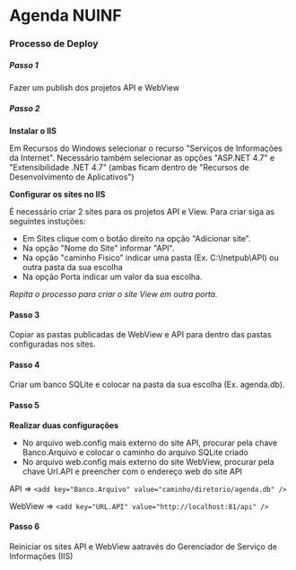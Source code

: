 # Agenda NUINF


### Processo de Deploy

##### Passo 1

Fazer um publish dos projetos API e WebView

##### Passo 2

**Instalar o IIS**

Em Recursos do Windows selecionar o recurso "Serviços de Informações da Internet". 
Necessário também selecionar as opções "ASP.NET 4.7" e "Extensibilidade .NET 4.7" (ambas ficam dentro de "Recursos de Desenvolvimento de Aplicativos")

**Configurar os sites no IIS**

É necessário criar 2 sites para os projetos API e View.
Para criar siga as seguintes instuções: 
- Em Sites clique com o botão direito na opção "Adicionar site". 
- Na opção "Nome do Site" informar "API". 
- Na opção "caminho Fisico" indicar uma pasta (Ex. C:\Inetpub\API) ou outra pasta da sua escolha
- Na opção Porta indicar um valor da sua escolha. 

*Repita o processo para criar o site View em outra porta.*

#### Passo 3
Copiar as pastas publicadas de WebView e API para dentro das pastas configuradas nos sites. 

#### Passo 4
Criar um banco SQLite e colocar na pasta da sua escolha (Ex. agenda.db). 

#### Passo 5
**Realizar duas configurações**

* No arquivo web.config mais externo do site API, procurar pela chave Banco.Arquivo e colocar o caminho do arquivo SQLite criado
* No arquivo web.config mais externo do site WebView, procurar pela chave Url.API e preencher com o endereço web do site API

API => `<add key="Banco.Arquivo" value="caminho/diretorio/agenda.db" />`

WebView => `<add key="URL.API" value="http://localhost:81/api" />`
 
 #### Passo 6
 Reiniciar os sites API  e WebView aatravés do Gerenciador de Serviço de Informações (IIS)
